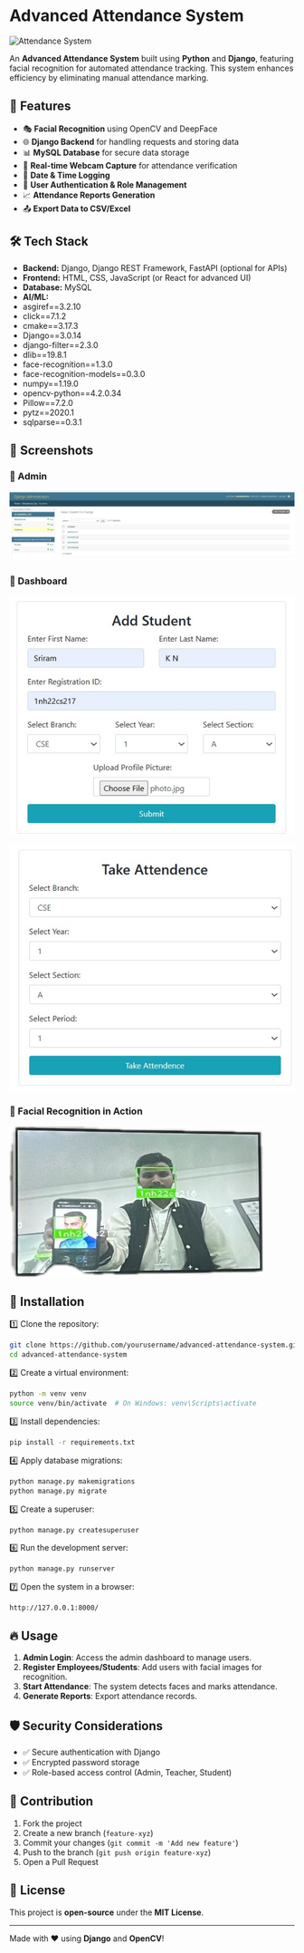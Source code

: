 # Advanced Attendance System

![Attendance System](https://via.placeholder.com/800x400?text=Advanced+Attendance+System)

An **Advanced Attendance System** built using **Python** and **Django**, featuring facial recognition for automated attendance tracking. This system enhances efficiency by eliminating manual attendance marking.

## 🚀 Features

- 🎭 **Facial Recognition** using OpenCV and DeepFace
- 🌐 **Django Backend** for handling requests and storing data
- 📊 **MySQL Database** for secure data storage
- 📸 **Real-time Webcam Capture** for attendance verification
- 📅 **Date & Time Logging**
- 📜 **User Authentication & Role Management**
- 📈 **Attendance Reports Generation**
- 📤 **Export Data to CSV/Excel**

## 🛠️ Tech Stack

- **Backend:** Django, Django REST Framework, FastAPI (optional for APIs)
- **Frontend:** HTML, CSS, JavaScript (or React for advanced UI)
- **Database:** MySQL
- **AI/ML:**
- asgiref==3.2.10
- click==7.1.2
- cmake==3.17.3
- Django==3.0.14
- django-filter==2.3.0
- dlib==19.8.1
- face-recognition==1.3.0
- face-recognition-models==0.3.0
- numpy==1.19.0
- opencv-python==4.2.0.34
- Pillow==7.2.0
- pytz==2020.1
- sqlparse==0.3.1

## 📸 Screenshots

### 🔹 Admin
![Login](https://github.com/aditya-devm02/advanced-attendance-system-/blob/main/advanced%20attendace%20system/assets/WhatsApp%20Image%202024-12-28%20at%2010.51.48.jpeg)

### 🔹 Dashboard
![Dashboard](https://github.com/aditya-devm02/advanced-attendance-system-/blob/main/advanced%20attendace%20system/assets/WhatsApp%20Image%202024-12-28%20at%2010.51.48%20(1).jpeg )

![Dashboard]( https://github.com/aditya-devm02/advanced-attendance-system-/blob/main/advanced%20attendace%20system/assets/WhatsApp%20Image%202024-12-28%20at%2010.51.48%20(2).jpeg )

### 🔹 Facial Recognition in Action
![Face Recognition](https://github.com/aditya-devm02/advanced-attendance-system-/blob/main/advanced%20attendace%20system/assets/2729E475-F882-423B-9929-54B155E5DF27_4_5005_c.jpeg)

## 🚀 Installation

1️⃣ Clone the repository:
```sh
git clone https://github.com/yourusername/advanced-attendance-system.git
cd advanced-attendance-system
```

2️⃣ Create a virtual environment:
```sh
python -m venv venv
source venv/bin/activate  # On Windows: venv\Scripts\activate
```

3️⃣ Install dependencies:
```sh
pip install -r requirements.txt
```

4️⃣ Apply database migrations:
```sh
python manage.py makemigrations
python manage.py migrate
```

5️⃣ Create a superuser:
```sh
python manage.py createsuperuser
```

6️⃣ Run the development server:
```sh
python manage.py runserver
```

7️⃣ Open the system in a browser:
```
http://127.0.0.1:8000/
```

## 🔥 Usage

1. **Admin Login**: Access the admin dashboard to manage users.
2. **Register Employees/Students**: Add users with facial images for recognition.
3. **Start Attendance**: The system detects faces and marks attendance.
4. **Generate Reports**: Export attendance records.

## 🛡 Security Considerations

- ✅ Secure authentication with Django
- ✅ Encrypted password storage
- ✅ Role-based access control (Admin, Teacher, Student)

## 🤝 Contribution

1. Fork the project
2. Create a new branch (`feature-xyz`)
3. Commit your changes (`git commit -m 'Add new feature'`)
4. Push to the branch (`git push origin feature-xyz`)
5. Open a Pull Request

## 📜 License
This project is **open-source** under the **MIT License**.

---

Made with ❤️ using **Django** and **OpenCV**!
